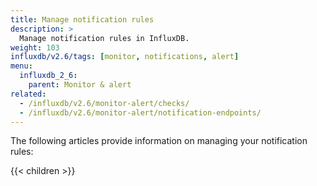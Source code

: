 ```yaml
---
title: Manage notification rules
description: >
  Manage notification rules in InfluxDB.
weight: 103
influxdb/v2.6/tags: [monitor, notifications, alert]
menu:
  influxdb_2_6:
    parent: Monitor & alert
related:
  - /influxdb/v2.6/monitor-alert/checks/
  - /influxdb/v2.6/monitor-alert/notification-endpoints/
---
```


The following articles provide information on managing your notification rules:

{{< children >}}
